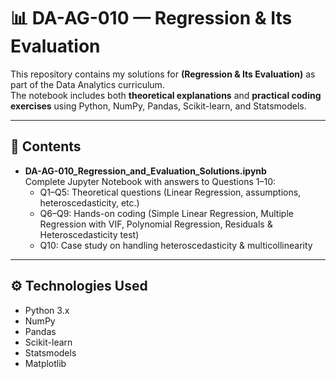 # 📊 DA-AG-010 — Regression & Its Evaluation

This repository contains my solutions for **(Regression & Its Evaluation)** as part of the Data Analytics curriculum.  
The notebook includes both **theoretical explanations** and **practical coding exercises** using Python, NumPy, Pandas, Scikit-learn, and Statsmodels.

---

## 📂 Contents

- **DA-AG-010_Regression_and_Evaluation_Solutions.ipynb**  
  Complete Jupyter Notebook with answers to Questions 1–10:
  - Q1–Q5: Theoretical questions (Linear Regression, assumptions, heteroscedasticity, etc.)
  - Q6–Q9: Hands-on coding (Simple Linear Regression, Multiple Regression with VIF, Polynomial Regression, Residuals & Heteroscedasticity test)
  - Q10: Case study on handling heteroscedasticity & multicollinearity

---

## ⚙️ Technologies Used
- Python 3.x  
- NumPy  
- Pandas  
- Scikit-learn  
- Statsmodels  
- Matplotlib  
